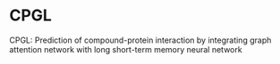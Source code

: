 # CPGL
CPGL: Prediction of compound-protein interaction by integrating graph attention network with long short-term memory neural network
